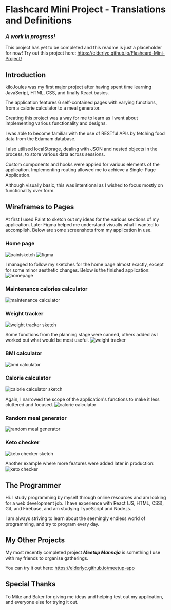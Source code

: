 # Flashcard Mini Project - Translations and Definitions

### _A work in progress!_

This project has yet to be completed and this readme is just a placeholder for now!
Try out this project here: https://elderlyc.github.io/Flashcard-Mini-Project/

## Introduction

kiloJoules was my first major project after having spent time learning JavaScript, HTML, CSS, and finally React basics.

The application features 6 self-contained pages with varying functions, from a calorie calculator to a meal generator.

Creating this project was a way for me to learn as I went about implementing various functionality and designs.

I was able to become familiar with the use of RESTful APIs by fetching food data from the Edamam database.

I also utilised localStorage, dealing with JSON and nested objects in the process, to store various data across sessions.

Custom components and hooks were applied for various elements of the application. Implementing routing allowed me to achieve a Single-Page Application.

Although visually basic, this was intentional as I wished to focus mostly on functionality over form.

## Wireframes to Pages

At first I used Paint to sketch out my ideas for the various sections of my application. Later Figma helped me understand visually what I wanted to accomplish.
Below are some screenshots from my application in use.

### Home page

![paintsketch](./src/screenshots/fitness%20app%20paint.png) ![figma](./src/screenshots/Fitness%20App%20figma.png)

I managed to follow my sketches for the home page almost exactly, except for some minor aesthetic changes. Below is the finished application:
![homepage](./src/screenshots/homepage.png)

### Maintenance calories calculator

![maintenance calculator](./src/screenshots/maintenance.PNG)

### Weight tracker

![weight tracker sketch](./src/screenshots/weight-tracker-blueprint.png)

Some functions from the planning stage were canned, others added as I worked out what would be most useful.
![weight tracker](./src/screenshots/weighttracker.PNG)

### BMI calculator

![bmi calculator](./src/screenshots/bmi.PNG)

### Calorie calculator

![calorie calculator sketch](./src/screenshots/daily-calories-blueprint%20v2.png)

Again, I narrowed the scope of the application's functions to make it less cluttered and focused.
![calorie calculator](./src/screenshots/calorie%20calc.PNG)

### Random meal generator

![random meal generator](./src/screenshots/randommeal.PNG)

### Keto checker

![keto checker sketch](./src/screenshots/keto-checker-blueprint.png)

Another example where more features were added later in production:
![keto checker](./src/screenshots/ketochecker.PNG)

## The Programmer

Hi. I study programming by myself through online resources and am looking for a web development job. I have experience with React (JS, HTML, CSS), Git, and Firebase, and am studying TypeScript and Node.js.

I am always striving to learn about the seemingly endless world of programming, and try to program every day.

## My Other Projects

My most recently completed project _**Meetup Mannaja**_ is something I use with my friends to organise gatherings.

You can try it out here: https://elderlyc.github.io/meetup-app

## Special Thanks

To Mike and Baker for giving me ideas and helping test out my application, and everyone else for trying it out.
